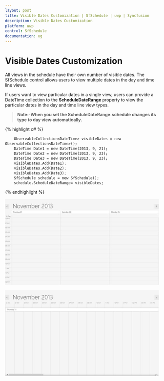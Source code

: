 ```yaml
---
layout: post
title: Visible Dates Customization | SfSchedule | uwp | Syncfusion
description: Visible Dates Customization
platform: uwp
control: SfSchedule
documentation: ug
---
```


# Visible Dates Customization

All views in the schedule have their own number of visible dates. The SfSchedule control allows users to view multiple dates in the day and time line views.

If users want to view particular dates in a single view, users can provide a DateTime collection to the **ScheduleDateRange** property to view the particular dates in the day and time line view types.

>**Note:-When you set the ScheduleDateRange.schedule changes its type to day view automatically.**

{% highlight c# %}

        ObservableCollection<DateTime> visibleDates = new ObservableCollection<DateTime>();
        DateTime Date1 = new DateTime(2013, 9, 21);
        DateTime Date2 = new DateTime(2013, 9, 23);
        DateTime Date3 = new DateTime(2013, 9, 23);
        visibleDates.Add(Date1);
        visibleDates.Add(Date2);
        visibleDates.Add(Date3);
        SfSchedule schedule = new SfSchedule();
        schedule.ScheduleDateRange= visibleDates;


{% endhighlight %}


![](Visible_Dates_customization_images/Visible_Dates_customization_img1.jpeg)


![](Visible_Dates_customization_images/Visible_Dates_customization_img2.jpeg)

